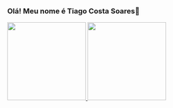 ### Olá! Meu nome é Tiago Costa Soares👋

<div>
  <a href="https://github.com/TiagoCSoares">
  <img height="180cm" src="https://github-readme-stats.vercel.app/api?username=TiagoCSoares&show_icons=true&theme=dracula&include_all_commits=true&count_private=true"/>
  <img height ="180cm" src = "https://github-readme-stats.vercel.app/api/top-langs/?username=TiagoCSoares&layout=compact&langs_count=16&theme=dracula"/>
</div>

    
<!--
**TiagoCSoares/tiagocsoares** is a ✨ _special_ ✨ repository because its `README.md` (this file) appears on your GitHub profile.

Here are some ideas to get you started:

- 🔭 I’m currently working on ...
- 🌱 I’m currently learning ...
- 👯 I’m looking to collaborate on ...
- 🤔 I’m looking for help with ...
- 💬 Ask me about ...
- 📫 How to reach me: ...
- 😄 Pronouns: ...
- ⚡ Fun fact: ...
-->
